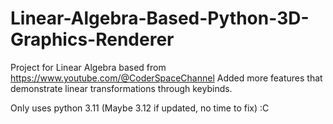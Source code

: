 # Linear-Algebra-Based-Python-3D-Graphics-Renderer
Project for Linear Algebra based from https://www.youtube.com/@CoderSpaceChannel
Added more features that demonstrate linear transformations through keybinds.

Only uses python 3.11 (Maybe 3.12 if updated, no time to fix) :C
